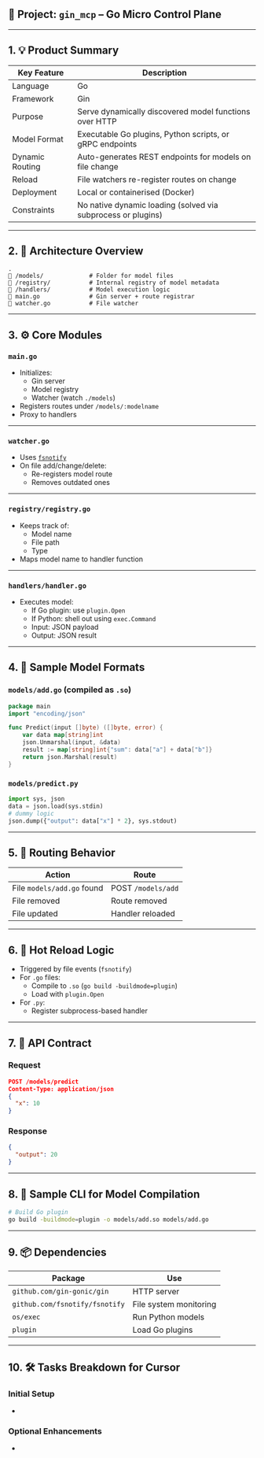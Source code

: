 ## 🏦 Project: `gin_mcp` – Go Micro Control Plane

---

## 1. 💡 Product Summary

| Key Feature     | Description                                                  |
| --------------- | ------------------------------------------------------------ |
| Language        | Go                                                           |
| Framework       | Gin                                                          |
| Purpose         | Serve dynamically discovered model functions over HTTP       |
| Model Format    | Executable Go plugins, Python scripts, or gRPC endpoints     |
| Dynamic Routing | Auto-generates REST endpoints for models on file change      |
| Reload          | File watchers re-register routes on change                   |
| Deployment      | Local or containerised (Docker)                              |
| Constraints     | No native dynamic loading (solved via subprocess or plugins) |

---

## 2. 🧱 Architecture Overview

```
.
🔹️ /models/             # Folder for model files
🔹️ /registry/           # Internal registry of model metadata
🔹️ /handlers/           # Model execution logic
🔹️ main.go              # Gin server + route registrar
🔹️ watcher.go           # File watcher
```

---

## 3. ⚙️ Core Modules

### `main.go`

- Initializes:
  - Gin server
  - Model registry
  - Watcher (watch `./models`)
- Registers routes under `/models/:modelname`
- Proxy to handlers

---

### `watcher.go`

- Uses [`fsnotify`](https://github.com/fsnotify/fsnotify)
- On file add/change/delete:
  - Re-registers model route
  - Removes outdated ones

---

### `registry/registry.go`

- Keeps track of:
  - Model name
  - File path
  - Type 
- Maps model name to handler function

---

### `handlers/handler.go`

- Executes model:
  - If Go plugin: use `plugin.Open`
  - If Python: shell out using `exec.Command`
  - Input: JSON payload
  - Output: JSON result

---

## 4. 📅 Sample Model Formats

### `models/add.go` (compiled as `.so`)

```go
package main
import "encoding/json"

func Predict(input []byte) ([]byte, error) {
	var data map[string]int
	json.Unmarshal(input, &data)
	result := map[string]int{"sum": data["a"] + data["b"]}
	return json.Marshal(result)
}
```

### `models/predict.py`

```python
import sys, json
data = json.load(sys.stdin)
# dummy logic
json.dump({"output": data["x"] * 2}, sys.stdout)
```

---

## 5. 🔀 Routing Behavior

| Action                     | Route              |
| -------------------------- | ------------------ |
| File `models/add.go` found | POST `/models/add` |
| File removed               | Route removed      |
| File updated               | Handler reloaded   |

---

## 6. 🔁 Hot Reload Logic

- Triggered by file events (`fsnotify`)
- For `.go` files:
  - Compile to `.so` (`go build -buildmode=plugin`)
  - Load with `plugin.Open`
- For `.py`:
  - Register subprocess-based handler

---

## 7. 📄 API Contract

### Request

```json
POST /models/predict
Content-Type: application/json
{
  "x": 10
}
```

### Response

```json
{
  "output": 20
}
```

---

## 8. 📄 Sample CLI for Model Compilation

```bash
# Build Go plugin
go build -buildmode=plugin -o models/add.so models/add.go
```

---

## 9. 📦 Dependencies

| Package                        | Use                    |
| ------------------------------ | ---------------------- |
| `github.com/gin-gonic/gin`     | HTTP server            |
| `github.com/fsnotify/fsnotify` | File system monitoring |
| `os/exec`                      | Run Python models      |
| `plugin`                       | Load Go plugins        |

---

## 10. 🛠️ Tasks Breakdown for Cursor

### Initial Setup

-

### Optional Enhancements

-


